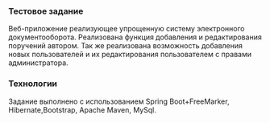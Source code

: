 ### Тестовое задание
Веб-приложение реализующее упрощенную систему электронного документооборота. Реализована функция добавления и редактирования поручений автором. Так же реализована возможность добавления новых пользователей и их редактирования пользователем с правами администратора.

### Технологии
Задание выполнено с использованием Spring Boot+FreeMarker, Hibernate,Bootstrap, Apache Maven, MySql.


